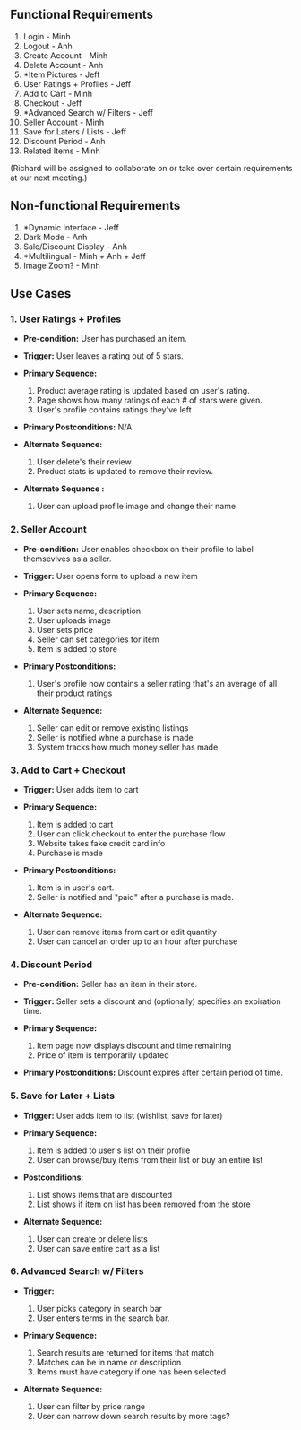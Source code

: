 ## Functional Requirements

1. Login  - Minh
2. Logout - Anh
3. Create Account - Minh
4. Delete Account - Anh
5. \*Item Pictures - Jeff
6. User Ratings + Profiles - Jeff
7. Add to Cart - Minh
8. Checkout - Jeff
9. \*Advanced Search w/ Filters - Jeff
10. Seller Account - Minh
11. Save for Laters / Lists - Jeff
12. Discount Period - Anh
13. Related Items - Minh

(Richard will be assigned to collaborate on or take over certain requirements at our next meeting.)

## Non-functional Requirements

1. \*Dynamic Interface - Jeff
2. Dark Mode - Anh
3. Sale/Discount Display - Anh
4. \*Multilingual - Minh + Anh + Jeff
5. Image Zoom? - Minh

## Use Cases

### 1. User Ratings + Profiles
- **Pre-condition:** User has purchased an item.

- **Trigger:** User leaves a rating out of 5 stars.

- **Primary Sequence:** 
  1. Product average rating is updated based on user's rating.
  2. Page shows how many ratings of each # of stars were given.
  3. User's profile contains ratings they've left

- **Primary Postconditions:** N/A

- **Alternate Sequence:** 
  1. User delete's their review
  2. Product stats is updated to remove their review.

- **Alternate Sequence <optional>:** 
  1. User can upload profile image and change their name
  
### 2. Seller Account
- **Pre-condition:** User enables checkbox on their profile to label themsevlves as a seller.

- **Trigger:** User opens form to upload a new item

- **Primary Sequence:**
  
  1. User sets name, description
  2. User uploads image
  3. User sets price
  4. Seller can set categories for item
  5. Item is added to store
  
- **Primary Postconditions:** 
  1. User's profile now contains a seller rating that's an average of all their product ratings

- **Alternate Sequence:** 
  1. Seller can edit or remove existing listings
  2. Seller is notified whne a purchase is made
  3. System tracks how much money seller has made

### 3. Add to Cart + Checkout

- **Trigger:** User adds item to cart

- **Primary Sequence:**
  
  1. Item is added to cart
  2. User can click checkout to enter the purchase flow
  3. Website takes fake credit card info
  4. Purchase is made

- **Primary Postconditions:** 
  1. Item is in user's cart.
  2. Seller is notified and "paid" after a purchase is made.

- **Alternate Sequence:**
  1. User can remove items from cart or edit quantity
  2. User can cancel an order up to an hour after purchase

### 4. Discount Period
- **Pre-condition:** Seller has an item in their store.

- **Trigger:** Seller sets a discount and (optionally) specifies an expiration time.

- **Primary Sequence:**
  
  1. Item page now displays discount and time remaining
  2. Price of item is temporarily updated

- **Primary Postconditions:** Discount expires after certain period of time.

### 5. Save for Later + Lists
  
- **Trigger:** User adds item to list (wishlist, save for later)

- **Primary Sequence:**
  
  1. Item is added to user's list on their profile
  2. User can browse/buy items from their list or buy an entire list
 
- **Postconditions**:
  1. List shows items that are discounted
  2. List shows if item on list has been removed from the store
  
- **Alternate Sequence:** 
  1. User can create or delete lists
  2. User can save entire cart as a list

### 6. Advanced Search w/ Filters

- **Trigger:**
  1. User picks category in search bar
  2. User enters terms in the search bar.
  
- **Primary Sequence:**
  
  1. Search results are returned for items that match
  2. Matches can be in name or description
  3. Items must have category if one has been selected

- **Alternate Sequence:**
  
  1. User can filter by price range
  2. User can narrow down search results by more tags?
